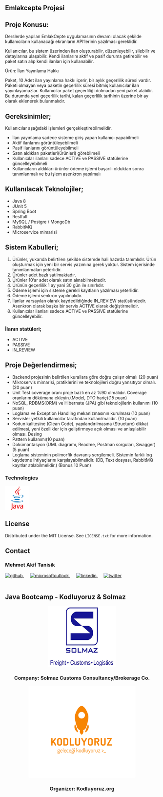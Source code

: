 <!-- ABOUT THE PROJECT -->
## Emlakcepte Projesi

## Proje Konusu:
Derslerde yapılan EmlakCepte uygulamasının devamı olacak şekilde
kullanıcıların kullanacağı ekranların API’lerinin yazılması gereklidir.


Kullanıcılar, bu sistem üzerinden ilan oluşturabilir, düzenleyebilir, silebilir
ve detaylarına ulaşabilir. Kendi ilanlarını aktif ve pasif duruma getirebilir ve paket
satın alıp kendi ilanları için kullanabilir.


Ürün: İlan Yayınlama Hakkı


Paket, 10 Adet ilan yayınlama hakkı içerir, bir aylık geçerlilik süresi vardır.
Paketi olmayan veya paketin geçerlilik süresi bitmiş kullanıcılar ilan
yayınlayamazlar. Kullanıcılar paket geçerliliği dolmadan yeni paket alabilir. Bu
durumda yeni geçerlilik tarihi, kalan geçerlilik tarihinin üzerine bir ay olarak
eklenerek bulunmalıdır.

## Gereksinimler;
Kullanıcılar aşağıdaki işlemleri gerçekleştirebilmelidir.


- İlan yayınlama sadece sisteme giriş yapan kullanıcı yapabilmeli
- Aktif ilanlarını görüntüleyebilmeli
- Pasif ilanlarını görüntüleyebilmeli
- Satın aldıkları paketleri(ürünleri) görebilmeli
- Kullanıcılar ilanları sadece ACTIVE ve PASSIVE statülerine güncelleyebilmeli
- Kullancıların aldıkları ürünler ödeme işlemi başarılı olduktan sonra
tanımlanmalı ve bu işlem asenkron yapılmalı

## Kullanılacak Teknolojiler;
- Java 8
- JUnit 5
- Spring Boot
- Restfull
- MySQL / Postgre / MongoDb
- RabbitMQ
- Microservice mimarisi
 
## Sistem Kabulleri;
1. Ürünler, yukarıda belirtilen şekilde sistemde hali hazırda tanımlıdır. Ürün oluşturmak için yeni bir servis yazımına gerek yoktur. Sistem içerisinde tanımlanmaları yeterlidir.
2. Ürünler adet bazlı satılmaktadır.
3. Ürünler 10’ar adet olarak satın alınabilmektedir.
4. Ürünün geçerlilik 1 ay yani 30 gün ile sınırlıdır.
5. Ödeme işlemi için sisteme gerekli kayıtların yazılması yeterlidir.
6. Ödeme işlemi senkron yapılmalıdır.
7. İlanlar varsayılan olarak kaydedildiğinde IN_REVIEW statüsündedir. Asenkron
   olarak başka bir servis ACTIVE olarak değiştirmelidir.
8. Kullanıcılar ilanları sadece ACTIVE ve PASSIVE statülerine güncelleyebilir.

### İlanın statüleri;
- ACTIVE
- PASSIVE
- IN_REVIEW


## Proje Değerlendirmesi;
- Backend projesinin belirtilen kurallara göre doğru çalışır olmalı (20 puan)
- Mikroservis mimarisi, pratiklerini ve teknolojileri doğru yansıtıyor olmalı. (20
puan)
- Unit Test coverage oranı proje bazlı en az %90 olmalıdır. Coverage oranlarını
dökümana ekleyin.(Model, DTO hariç)(15 puan)
- NoSQL, RDBMS(ORM) ve Hibernate (JPA) gibi teknolojilerin kullanımı (10
puan)
- Loglama ve Exception Handling mekanizmasının kurulması (10 puan)
- Servisler yetkili kullanıcılar tarafından kullanılmalıdır. (10 puan)
- Kodun kalitesine (Clean Code), yapılandırılmasına (Structure) dikkat edilmesi,
yeni özellikler için geliştirmeye açık olması ve anlaşılabilir olması. Desing
- Pattern kullanımı(10 puan)
- Dokümantasyon (UML diagramı, Readme, Postman sorguları, Swagger) (5
puan)
- Loglama sisteminin polimorfik davranış sergilemeli. Sistemin farklı log
kaydetme ihtiyaçlarını karşılayabilmelidir. (DB, Text dosyası, RabbitMQ
kayıtlar atılabilmelidir.) (Bonus 10 Puan)


<!-- TECHNOLOGIES -->
### Technologies


<a href="https://www.java.com/" target="_blank"><img src="outputImages/logos/java.svg" alt="Java" height="80" /></a>  


<!-- LICENSE -->
## License

Distributed under the MIT License. See `LICENSE.txt` for more information.




<!-- CONTACT -->
## Contact

### Mehmet Akif Tanisik 

<a href="https://github.com/mehmet-akif-tanisik" target="_blank">
<img  src=https://img.shields.io/badge/github-%2324292e.svg?&style=for-the-badge&logo=github&logoColor=white alt=github style="margin-bottom: 20px;" />
</a>
<a href = "mailto:matnsk@outlook.com?subject = Feedback&body = Message">
<img src=https://img.shields.io/badge/send-email-email?&style=for-the-badge&logo=microsoftoutlook&color=CD5C5C alt=microsoftoutlook style="margin-bottom: 20px; margin-left:20px" />
</a>
<a href="https://linkedin.com/in/mehmet-akif-tanisik" target="_blank">
<img src=https://img.shields.io/badge/linkedin-%231E77B5.svg?&style=for-the-badge&logo=linkedin&logoColor=white alt=linkedin style="margin-bottom: 20px; margin-left:20px" />
</a>  
<a href="https://twitter.com/makiftanisik" target="_blank">
<img src=https://img.shields.io/badge/twitter-%2300acee.svg?&style=for-the-badge&logo=twitter&logoColor=white alt=twitter style="margin-bottom: 20px; margin-left:20px" />
</a>

<!-- PROJECT-BOOTCAMP-PRACTICUM PART -->
<br />

## Java Bootcamp - Kodluyoruz & Solmaz
<div align="center">
  <a href="https://www.solmaz.com">
    <img src="outputImages/logos/solmaz-logo.jpg" alt="Logo" width="220" height="200">
  </a>

<h3 align="center">Company: Solmaz Customs Consultancy/Brokerage Co.</h3>
</div>

<div align="center">
  <a href="https://kodluyoruz.org/tr/kodluyoruz/">
    <img src="outputImages/logos/kodluyoruz-logo.png" alt="Logo" width="350" height="300">
  </a>
<h3 align="center">Organizer: Kodluyoruz.org</h3>
</div>

